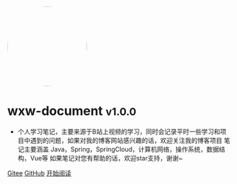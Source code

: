
<!-- _coverpage.md -->

<img width="180px" style="border-radius: 50%" bor src="https://profile.csdnimg.cn/A/D/4/1_qq_41893274">

# wxw-document <small>v1.0.0</small>

- 个人学习笔记，主要来源于B站上视频的学习，同时会记录平时一些学习和项目中遇到的问题，如果对我的博客网站感兴趣的话，欢迎关注我的博客项目 笔记主要涵盖 Java，Spring，SpringCloud，计算机网络，操作系统，数据结构，Vue等 如果笔记对您有帮助的话，欢迎star支持，谢谢~

[Gitee](https://gitee.com/wwxw/wxw-document) 
[GitHub](https://github.com/GitHubWxw/wxw-document) 
[开始阅读](home.md) 

<!-- 背景图片 背景色 可以使用markdown语法添加 -->

 